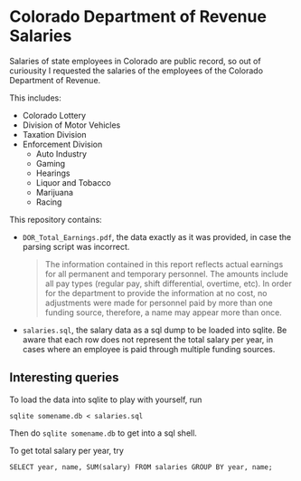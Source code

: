 # Colorado Department of Revenue Salaries

Salaries of state employees in Colorado are public record, so out of curiousity
I requested the salaries of the employees of the Colorado Department of Revenue.

This includes:
  
  - Colorado Lottery
  - Division of Motor Vehicles
  - Taxation Division
  - Enforcement Division
      - Auto Industry
      - Gaming
      - Hearings
      - Liquor and Tobacco
      - Marijuana
      - Racing


This repository contains:

- `DOR_Total_Earnings.pdf`, the data exactly as it was provided, in case the
  parsing script was incorrect.

  > The information contained in this report reflects actual earnings
  > for all permanent and temporary personnel. The amounts include all
  > pay types (regular pay, shift differential, overtime, etc). In
  > order for the department to provide the information at no cost, no
  > adjustments were made for personnel paid by more than one funding
  > source, therefore, a name may appear more than once.

- `salaries.sql`, the salary data as a sql dump to be loaded into sqlite. Be
  aware that each row does not represent the total salary per year, in cases
  where an employee is paid through multiple funding sources.


## Interesting queries

To load the data into sqlite to play with yourself, run

    sqlite somename.db < salaries.sql

Then do `sqlite somename.db` to get into a sql shell.

To get total salary per year, try

    SELECT year, name, SUM(salary) FROM salaries GROUP BY year, name;
